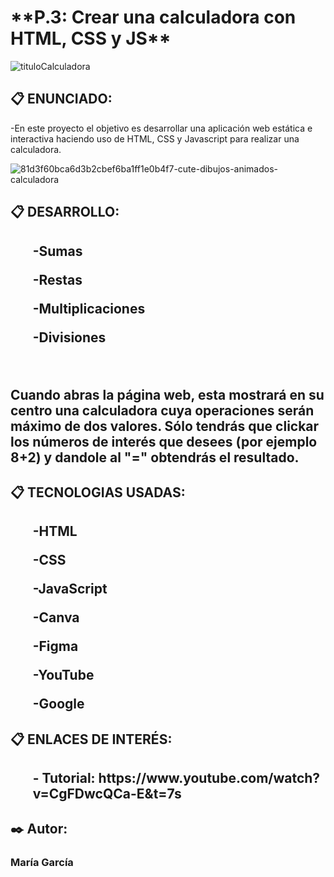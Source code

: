 <h1>**P.3: Crear una calculadora con HTML, CSS y JS**</h1>

![tituloCalculadora](https://github.com/MariaGarciaJordan/p3-calculator/assets/149299859/b4d4c2c0-7475-449f-ae07-bcdddb72b81a)

<h2>📋 ENUNCIADO:</h2>

<p>-En este proyecto el objetivo es desarrollar una aplicación web estática e interactiva haciendo uso de HTML, CSS y Javascript para realizar una calculadora.</p>

![81d3f60bca6d3b2cbef6ba1ff1e0b4f7-cute-dibujos-animados-calculadora](https://github.com/MariaGarciaJordan/p3-calculator/assets/149299859/c15038d1-4d2b-424f-9d30-4df7322f83b8)

<h2>📋 DESARROLLO:<h2>

   <ul>
   -Sumas

   -Restas

   -Multiplicaciones

   -Divisiones
   </ul>

<br><p>Cuando abras la página web, esta mostrará en su centro una calculadora cuya operaciones serán máximo de dos valores.
Sólo tendrás que clickar los números de interés que desees (por ejemplo 8+2) y dandole al "=" obtendrás el resultado.</p>

<h2>📋 TECNOLOGIAS USADAS:<h2>
   <ul>
   -HTML

   -CSS

   -JavaScript

   -Canva

   -Figma

   -YouTube

   -Google
   </ul>

<h2>📋 ENLACES DE INTERÉS:<h2>
   
   <ul>- Tutorial: https://www.youtube.com/watch?v=CgFDwcQCa-E&t=7s
     
   </ul>

<h2>✒️ Autor:</h2>

<h3>María García</h3>



